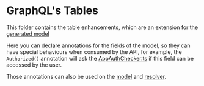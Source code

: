 # GraphQL's Tables

This folder contains the table enhancements, which are an extension for the [generated model](../../generated/type-graphql/models)

Here you can declare annotations for the fields of the model, so they can have special behaviours when consumed by the
API, for example, the `Authorized()` annotation will ask the [AppAuthChecker.ts](../AppAuthChecker.ts) if this field can
be accessed by the user.

Those annotations can also be used on the [model](../models) and [resolver](../resolvers).
